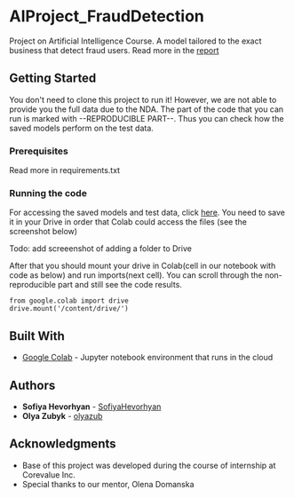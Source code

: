 # AIProject_FraudDetection


Project on Artificial Intelligence Course. A model tailored to the exact business that detect fraud users.
Read more in the [report](https://docs.google.com/document/d/18nYxClEafZM6r_K4UYGubT_YWmUrPXyMMd0Z32atFTM/edit?usp=sharing)


## Getting Started

You don't need to clone this project to run it! However, we are not able to provide you the full data due to the NDA.
The part of the code that you can run is marked with --REPRODUCIBLE PART--. Thus you can check how the saved models perform on the test data.

### Prerequisites

Read more in requirements.txt


### Running the code

For accessing the saved models and test data, click [here](https://drive.google.com/drive/folders/11-TkLaYVBBh9MzRTlkjtEXDHQZ88jtXF?usp=sharing). You need to save it in your Drive in order that Colab could access the files (see the screenshot below)

Todo: add screeenshot of adding a folder to Drive

After that you should mount your drive in Colab(cell in our notebook with code as below) and run imports(next cell).
You can scroll through the non-reproducible part and still see the code results.

```
from google.colab import drive
drive.mount('/content/drive/')
```



## Built With

* [Google Colab](http://www.dropwizard.io/1.0.2/docs/) - Jupyter notebook environment that runs in the cloud


## Authors

* **Sofiya Hevorhyan** - [SofiyaHevorhyan](https://github.com/SofiyaHevorhyan)
* **Olya Zubyk** - [olyazub](https://github.com/olyazub)


## Acknowledgments

* Base of this project was developed during the course of internship at Corevalue Inc.
* Special thanks to our mentor, Olena Domanska

